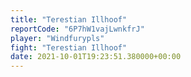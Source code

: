 ```yaml
---
title: "Terestian Illhoof"
reportCode: "6P7hW1vajLwnkfrJ"
player: "Windfurypls"
fight: "Terestian Illhoof"
date: 2021-10-01T19:23:51.380000+00:00
---
```

